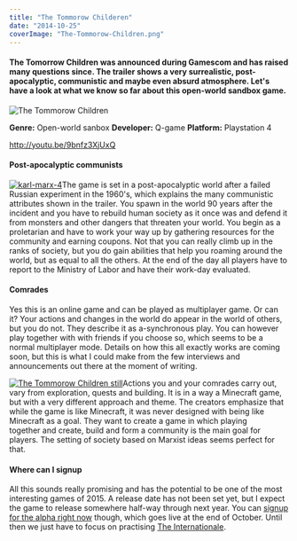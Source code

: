 ```yaml
---
title: "The Tommorow Childeren"
date: "2014-10-25"
coverImage: "The-Tommorow-Children.png"
---
```


#### The Tomorrow Children was announced during Gamescom and has raised many questions since. The trailer shows a very surrealistic, post-apocalyptic, communistic and maybe even absurd atmosphere. Let's have a look at what we know so far about this open-world sandbox game.

![The Tommorow Children](images/The-Tommorow-Children.png)

**Genre:** Open-world sanbox **Developer:** Q-game **Platform:** Playstation 4

http://youtu.be/9bnfz3XjUxQ

#### Post-apocalyptic communists

[![karl-marx-4](images/karl-marx-4-199x300.jpg)](http://www.legenddiaries.com/wp-content/uploads/2014/10/karl-marx-4.jpg)The game is set in a post-apocalyptic world after a failed Russian experiment in the 1960's, which explains the many communistic attributes shown in the trailer. You spawn in the world 90 years after the incident and you have to rebuild human society as it once was and defend it from monsters and other dangers that threaten your world. You begin as a proletarian and have to work your way up by gathering resources for the community and earning coupons. Not that you can really climb up in the ranks of society, but you do gain abilities that help you roaming around the world, but as equal to all the others. At the end of the day all players have to report to the Ministry of Labor and have their work-day evaluated.

#### Comrades

Yes this is an online game and can be played as multiplayer game. Or can it? Your actions and changes in the world do appear in the world of others, but you do not. They describe it as a-synchronous play. You can however play together with with friends if you choose so, which seems to be a normal multiplayer mode. Details on how this all exactly works are coming soon, but this is what I could make from the few interviews and announcements out there at the moment of writing.

[![The Tommorow Children still](images/The-Tommorow-Children-still1.jpg)](http://www.legenddiaries.com/wp-content/uploads/2014/10/The-Tommorow-Children-still1.jpg)Actions you and your comrades carry out, vary from exploration, quests and building. It is in a way a Minecraft game, but with a very different approach and theme. The creators emphasize that while the game is like Minecraft, it was never designed with being like Minecraft as a goal. They want to create a game in which playing together and create, build and form a community is the main goal for players. The setting of society based on Marxist ideas seems perfect for that.

#### Where can I signup

All this sounds really promising and has the potential to be one of the most interesting games of 2015. A release date has not been set yet, but I expect the game to release somewhere half-way through next year. You can [signup for the alpha right now](https://www.playstation.com/en-us/games/the-tomorrow-children-ps4/) though, which goes live at the end of October. Until then we just have to focus on practising [The Internationale](https://www.youtube.com/watch?v=t8EMx7Y16Vo).

